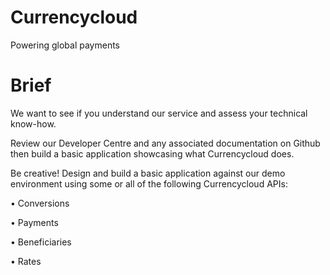 # Currencycloud

Powering global payments

# Brief

We want to see if you understand our service and assess your technical know-how.

Review our Developer Centre and any associated documentation on Github then build a basic application showcasing what Currencycloud does.

Be creative! Design and build a basic application against our demo environment using some or all of the following Currencycloud APIs:

   • Conversions
  
   • Payments
  
   • Beneficiaries
  
   • Rates
